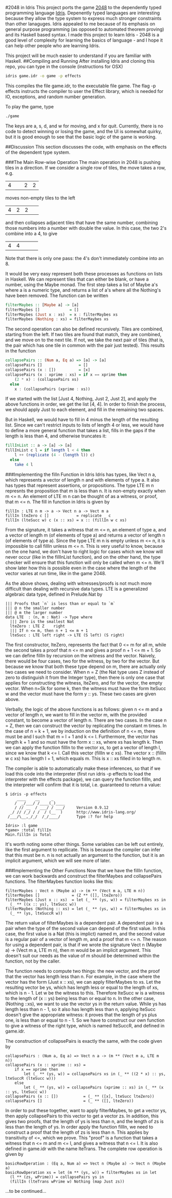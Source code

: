 #2048 in Idris
This project ports the game [2048](http://gabrielecirulli.github.io/2048/) to the dependently typed programming language [Idris](www.idris-lang.org/).  Depenently typed languages are interesting because they allow the type system to express much stronger constraints than other lanaguges.  Idris appealed to me because of its emphasis on general purpose programming (as opposed to automated theorem proving) and its Haskell based syntax.  I made this project to learn Idris - 2048 is a good level of complexity for learning the basics of language - and I hope it can help other people who are learning Idris.

This project will be much easier to understand if you are familiar with Haskell.
##Compiling and Running
After installing Idris and cloning this repo, you can type in the console (instructions for OSX)
```bash
idris game.idr -o game -p effects
```
This compiles the file game.idr, to the executable file game.  The flag -p effects instructs the compiler
to user the Effect library, which is needed for IO, exceptions, and random number generation.

To play the game, type
```bash
./game
```

The keys are a, s, d, and w for moving, and x for quit.  Currently, there is no code
to detect winning or losing the game, and the UI is somewhat quirky, but it is good
enough to see that the basic logic of the game is working.

##Discussion
This section discusses the code, with emphasis on the effects of the dependent type system.

###The Main Row-wise Operation
The main operation in 2048 is pushing tiles in a direction.  If we consider a single row of tiles, the move takes a row, e.g.
<table>
    <tr>
        <td>4</td><td>&nbsp;&nbsp;</td><td>2</td><td>2</td>
    </tr>
</table>
moves non-empty tiles to the left
<table>
    <tr>
        <td>4</td><td>2</td><td>2</td><td>&nbsp;&nbsp;</td>
    </tr>
</table>
and then collapses adjacent tiles that have the same number, combining those numbers into a number with double the value. In this case, the two 2's combine into a 4, to give
<table>
    <tr>
        <td>4</td><td>4</td><td>&nbsp;&nbsp;</td><td>&nbsp;&nbsp;</td>
    </tr>
</table>
Note that there is only one pass: the 4's don't immediately combine into an 8.

It would be very easy represent both these processes as functions on lists in Haskell.  We can represent tiles that can either be blank, or have a number, using the Maybe monad.  The first step takes a list of Maybe a's where a is a numeric type, and returns a list of a's where all the Nothing's have been removed.  The function can be written
```haskell
filterMaybes :: [Maybe a] -> [a]
filterMaybes []             = []
filterMaybes (Just x : xs)  = x : filterMaybes xs
filterMaybes (Nothing : xs) = filterMaybes xs
```
The second operation can also be defined recursively.  Tiles are combined, starting from the left.  If two tiles are found that match, they are combined, and we move on to the next tile.  If not, we take the next pair of tiles (that is, the pair which has one tile in common with the pair just tested).  This results in the function
```haskell
collapsePairs :: (Num a, Eq a) => [a] -> [a]
collapsePairs []                = []
collapsePairs (x : [])          = [x]
collapsePairs (x : xprime : xs) = if x == xprime then
    (2 * x) : (collapsePairs xs)
  else
    x : (collapsePairs (xprime : xs))
```

If we started with the list [Just 4, Nothing, Just 2, Just 2], and apply the above functions in order, we get the list [4, 4].  In order to finish the process, we should apply Just to each element, and fill in the remaining two spaces.

But in Haskell, we would have to fill in 4 minus the length of the resulting list.  Since we can't restrict inputs to lists of length 4 or less, we would have to define a more general function that takes a list, fills in the gaps if the length is less than 4, and otherwise truncates it:
```haskell
fillInList :: a -> [a] -> [a]
fillInList c l = if length l < 4 then
    l ++ (replicate (4 - (length l)) c)
  else
  	take 4 l
```
###Implementing the filIn Function in Idris
Idris has types, like Vect n a, which represents a vector of length n and with elements of type a.  It also has types that represent assertions, or propositions.  The type LTE m n represnts the proposition that m is less than n.  It is non-empty exactly when m <= n.  An element of LTE m n can be thought of as a witness, or proof, that m <= n.  The fill in function in Idris is given by
```
fillIn : LTE n m -> a -> Vect n a -> Vect m a
fillIn lteZero c []            = replicate _ c
fillIn (lteSucc w) c (x :: xs) = x :: (fillIn w c xs)
```
From the signature, it takes a witness that m <= n, an element of type a, and a vector of length m (of elements of type a) and returns a vector of length n (of elements of type a).  Since the type LTE m n is empty unless m <= n, it is impossible to call fillIn unless m <= n.  This is very useful to know, because on the one hand, we don't have to right logic for cases which we know will never occur (like in the fillInList function), and on the other hand, the type checker will ensure that this function will only be called when m <= n.  We'll show later how this is possible even in the case where the length of the vector varies at run time, like in the game 2048.

As the above shows, dealing with witnesses/proofs is not much more difficult than dealing with recursive data types.  LTE is a generalized algebraic data type, defined in Prelude.Nat by
```
||| Proofs that `n` is less than or equal to `m`
||| @ n the smaller number
||| @ m the larger number
data LTE  : (n, m : Nat) -> Type where
  ||| Zero is the smallest Nat
  lteZero : LTE Z    right
  ||| If n <= m, then n + 1 <= m + 1
  lteSucc : LTE left right -> LTE (S left) (S right)
```
The first constructor, lteZero, represents the fact that 0 <= m for all m, while the second takes a proof that n <= m and gives a proof n + 1 <= m + 1.  So we can define fillIn by recursion on the witness and the vector.  Naively, there would be four cases, two for the witness, by two for the vector.  But because we know that both these type depend on m, there are actually only two cases we need to consider.  When n = Z (the Nat type uses Z instead of zero to distinguish it from the Integer type), then there is only one case that applies for constructing the witness, lteZero, and for the vector, the empty vector. When n=Sk for some k, then the witness must have the form lteSucc w and the vector must have the form y :: ys.  These two cases are given above.

Verbally, the logic of the above functions is as follows: given n <= m and a vector of length n, we want to fill in the vector m, with the provided constant, to become a vector of length n.  There are two cases.  In the case n = Z, then we can construct the vector by replicating the constant m times.  In the case of n = k + 1, we by induction on the definition of n <= m, there must be and l such that m = l + 1 and k <= l.  Furthermore, the vector has length k + 1 and so must have the form x :: xs, where xs has length k.  Then we can apply the function fillIn to the vector xs, to get a vector of length l, since we know that k <= l.  Call this vector (fillIn w c xs).  The vector x :: (fillIn w c xs) has length l + 1, which equals m.  This is x :: xs filled in to length m.

The compiler is able to automatically make these inferences, so that if we load this code into the interpreter (first run idris -p effects to load the interpreter with the effects package), we can query the function fillIn, and the interpreter will confirm that it is total, i.e. guaranteed to return a value:
```
$ idris -p effects
     ____    __     _                                          
    /  _/___/ /____(_)____                                     
    / // __  / ___/ / ___/     Version 0.9.12
  _/ // /_/ / /  / (__  )      http://www.idris-lang.org/      
 /___/\__,_/_/  /_/____/       Type :? for help                

Idris> :l game
*game> :total fillIn 
Main.fillIn is Total
```

It's worth noting some other things.  Some variables can be left out entirely, like the first argument to repllicate.  This is because the compiler can infer that this must be n.  n is not actually an argument to the function, but it is an implicit argument, which we will see more of later.

###Implementing the Other Functions
Now that we have the fillIn function, we can work backwards and construct the filterMaybes and collapsePairs functions.  The filterMaybes function looks like this:
```
filterMaybes : Vect n (Maybe a) -> (m ** (Vect m a, LTE m n))
filterMaybes []              = (Z ** ([], lteZero))
filterMaybes (Just x :: xs)  = let (_ ** (ys, w)) = filterMaybes xs in
  (_ ** ((x :: ys), lteSucc w))
filterMaybes (Nothing :: xs) = let (_ ** (ys, w)) = filterMaybes xs in
  (_ ** (ys, lteSuccR w))
```
The return value of filterMaybes is a dependent pair.  A dependent pair is a pair when the type of the second value can depend of the first value.  In this case, the first value is a Nat (this is implict) named m, and the second value is a regular pair of a vector of length m, and a proof that m <= n.  The reason for using a dependent pair, is that if we wrote the signature Vect n (Maybe a) -> (Vect m a, LTE m n), then m would be an implicit argument.  This doesn't suit our needs as the value of m should be determined within the function, not by the caller.

The function needs to compute two things: the new vector, and the proof that the vector has length less than n.  For example, in the case where the vector has the form (Just x :: xs), we can apply filterMaybes to xs.  Let the resulting vector be ys, which has length less or equal to the length of xs, which is n - 1.  Let w be the witness to this.  Therefore lteSucc w is a witness to the length of (x :: ys) being less than or equal to n.  In the other case, (Nothing ::xs), we want to use the vector ys in the return value.  While ys has length less than n - 1, so it also has length less than n, applying lteSucc doesn't give the appropriate witness: it proves that the length of ys plus one, is less than or equal to n - 1.  So we have to construct our own function to give a witness of the right type, which is named lteSuccR, and defined in game.idr.

The construction of collapsePairs is exactly the same, with the code given by
```
collapsePairs : (Num a, Eq a) => Vect n a -> (m ** (Vect m a, LTE m n))
collapsePairs (x :: xprime :: xs) = 
    if x == xprime then
    	let (_ ** (ys, w)) = collapsePairs xs in (_ ** ((2 * x) :: ys, lteSuccR (lteSucc w)))
    else
        let (_ ** (ys, w)) = collapsePairs (xprime :: xs) in (_ ** (x :: ys, lteSucc w))
collapsePairs (x :: [])           = (_ ** ([x], lteSucc lteZero))
collapsePairs []                  = (_ ** ([], lteZero))

```

In order to put these together, want to apply filterMaybes, to get a vector ys, then apply collapsePairs to this vector to get a vector zs.  In addition, this gives two proofs, that the length of ys is less than n, and the length of zs is less than the length of ys.  In order apply the function fillIn, we need to construct a proof that the length of zs is less than n.  This applies by transitivity of <=, which we prove.  This "proof" is a function that takes a witness that n <= m and m <= l, and gives a witness that n <= l.  It is also defined in game.idr with the name lteTrans.  The complete row operation is given by

```
basicRowOperation : (Eq a, Num a) => Vect n (Maybe a) -> Vect n (Maybe a)
basicRowOperation xs = let (m ** (ys, w)) = filterMaybes xs in let
  (l ** (zs, wPrime)) = collapsePairs ys in
  (fillIn (lteTrans wPrime w) Nothing (map Just zs))
```

...to be continued...
